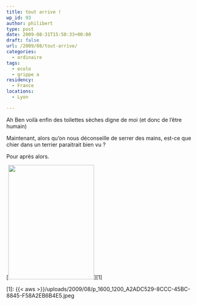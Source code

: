 ```yaml
---
title: tout arrive !
wp_id: 93
author: philibert
type: post
date: 2009-08-31T15:50:33+00:00
draft: false
url: /2009/08/tout-arrive/
categories:
  - ordinaire
tags:
  - ecolo
  - grippe a
residency:
  - France
locations:
  - Lyon

---
```

Ah Ben voilà enfin des toilettes sèches digne de moi (et donc de l&rsquo;être humain)

Maintenant, alors qu&rsquo;on nous déconseille de serrer des mains, est-ce que chier dans un terrier paraitrait bien vu ?

Pour après alors. 

[<img src="{{< aws >}}/uploads/2009/08/p_1600_1200_A2ADC529-8CCC-45BC-8845-F58A2EB6B4E5.jpeg" alt="" width="225" height="300" class="alignnone size-full wp-image-364" />][1]

 [1]: {{< aws >}}/uploads/2009/08/p_1600_1200_A2ADC529-8CCC-45BC-8845-F58A2EB6B4E5.jpeg